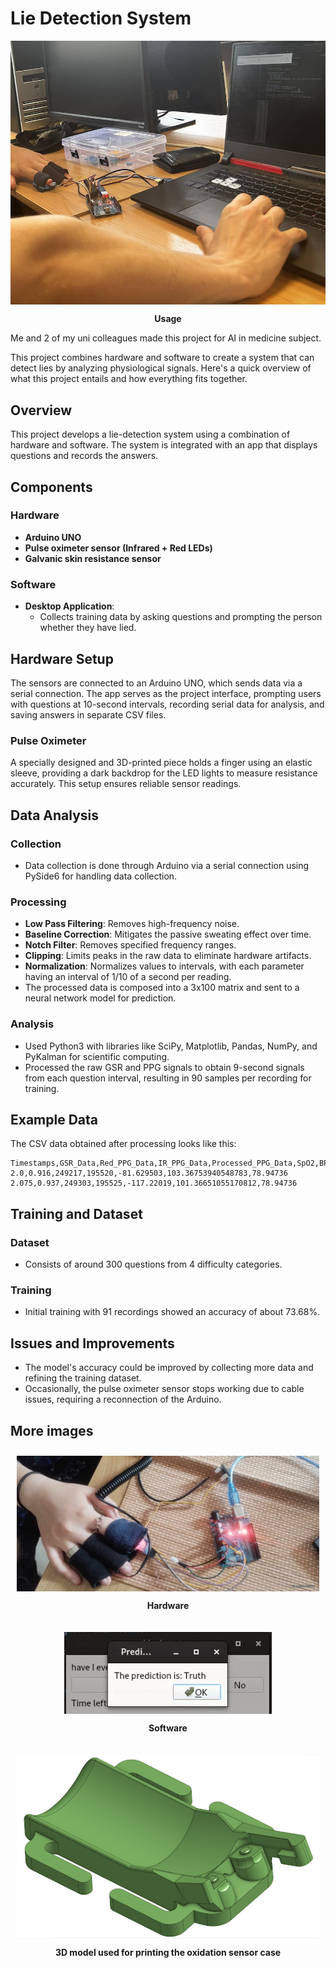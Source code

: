 # Lie Detection System

<div style="text-align: center;">
  <img src="assets/training.jpg" alt="Placeholder Image" style="display: block; margin: 0 auto;" />
  <p><strong>Usage</strong></p>
</div>

Me and 2 of my uni colleagues made this project for AI in medicine subject. 

This project combines hardware and software to create a system that can detect lies by analyzing physiological signals. Here's a quick overview of what this project entails and how everything fits together.

## Overview

This project develops a lie-detection system using a combination of hardware and software. The system is integrated with an app that displays questions and records the answers.

## Components

### Hardware

- **Arduino UNO**
- **Pulse oximeter sensor (Infrared + Red LEDs)**
- **Galvanic skin resistance sensor**

### Software

- **Desktop Application**: 
  - Collects training data by asking questions and prompting the person whether they have lied.

## Hardware Setup

The sensors are connected to an Arduino UNO, which sends data via a serial connection. The app serves as the project interface, prompting users with questions at 10-second intervals, recording serial data for analysis, and saving answers in separate CSV files.

### Pulse Oximeter

A specially designed and 3D-printed piece holds a finger using an elastic sleeve, providing a dark backdrop for the LED lights to measure resistance accurately. This setup ensures reliable sensor readings.

## Data Analysis

### Collection

- Data collection is done through Arduino via a serial connection using PySide6 for handling data collection.

### Processing

- **Low Pass Filtering**: Removes high-frequency noise.
- **Baseline Correction**: Mitigates the passive sweating effect over time.
- **Notch Filter**: Removes specified frequency ranges.
- **Clipping**: Limits peaks in the raw data to eliminate hardware artifacts.
- **Normalization**: Normalizes values to intervals, with each parameter having an interval of 1/10 of a second per reading.
- The processed data is composed into a 3x100 matrix and sent to a neural network model for prediction.

### Analysis

- Used Python3 with libraries like SciPy, Matplotlib, Pandas, NumPy, and PyKalman for scientific computing.
- Processed the raw GSR and PPG signals to obtain 9-second signals from each question interval, resulting in 90 samples per recording for training.

## Example Data

The CSV data obtained after processing looks like this:

```
Timestamps,GSR_Data,Red_PPG_Data,IR_PPG_Data,Processed_PPG_Data,SpO2,BPM
2.0,0.916,249217,195520,-81.629503,103.36753940548783,78.94736
2.075,0.937,249303,195525,-117.22019,101.36651055170812,78.94736
```

## Training and Dataset

### Dataset

- Consists of around 300 questions from 4 difficulty categories.

### Training

- Initial training with 91 recordings showed an accuracy of about 73.68%.

## Issues and Improvements

- The model's accuracy could be improved by collecting more data and refining the training dataset.
- Occasionally, the pulse oximeter sensor stops working due to cable issues, requiring a reconnection of the Arduino.

## More images

<div style="text-align: center;">
  <div style="display: flex; flex-wrap: wrap; justify-content: center;">
    <div style="margin: 10px;">
      <img src="assets/hand.jpg" alt="Working system" style="display: block; margin: 0 auto;" />
      <p><strong>Hardware</strong></p>
    </div>
    <div style="margin: 10px;">
      <img src="assets/program.png" alt="Image 2" style="display: block; margin: 0 auto;" />
      <p><strong>Software</strong></p>
    </div>
    <div style="margin: 10px;">
      <img src="assets/3dmodel.png" alt="Image 3" style="display: block; margin: 0 auto;" />
      <p><strong>3D model used for printing the oxidation sensor case</strong></p>
    </div>
</div>
